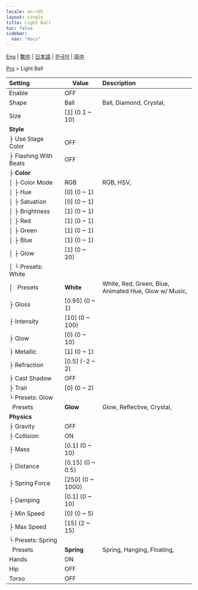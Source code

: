 ```yaml
---
locale: en-rUS
layout: single
title: Light Ball
toc: false
sidebar:
  nav: "docs"
---
```

[Eng](/dancexr/menu/2025.4/actor/light_ball) | [繁中](/tw/dancexr/menu/2025.4/actor/light_ball) | [日本語](/jp/dancexr/menu/2025.4/actor/light_ball) | [한국어](/kr/dancexr/menu/2025.4/actor/light_ball) | [简中](/zh/dancexr/menu/2025.4/actor/light_ball)

[Pro](../menu#Pro) > Light Ball



| Setting | Value | Description |
| :--- | --- | :--- |
| Enable | OFF | 
| Shape | Ball | Ball, Diamond, Crystal, 
| Size | [1] (0.1 ~ 10) | 
| **Style** | | 
| ├&nbsp;Use Stage Color | OFF | 
| ├&nbsp;Flashing With Beats | OFF | 
| ├&nbsp;**Color** | | 
| │&nbsp;├&nbsp;Color Mode | RGB | RGB, HSV, 
| │&nbsp;├&nbsp;Hue | [0] (0 ~ 1) | 
| │&nbsp;├&nbsp;Satuation | [0] (0 ~ 1) | 
| │&nbsp;├&nbsp;Brightness | [1] (0 ~ 1) | 
| │&nbsp;├&nbsp;Red | [1] (0 ~ 1) | 
| │&nbsp;├&nbsp;Green | [1] (0 ~ 1) | 
| │&nbsp;├&nbsp;Blue | [1] (0 ~ 1) | 
| │&nbsp;├&nbsp;Glow | [1] (0 ~ 20) | 
| │&nbsp;└&nbsp;Presets: White || 
| │&nbsp;&nbsp;&nbsp;Presets | **White** | White, Red, Green, Blue, Animated Hue, Glow w/ Music,  |
| ├&nbsp;Gloss | [0.95] (0 ~ 1) | 
| ├&nbsp;Intensity | [10] (0 ~ 100) | 
| ├&nbsp;Glow | [0] (0 ~ 10) | 
| ├&nbsp;Metallic | [1] (0 ~ 1) | 
| ├&nbsp;Refraction | [0.5] (-2 ~ 2) | 
| ├&nbsp;Cast Shadow | OFF | 
| ├&nbsp;Trail | [0] (0 ~ 2) | 
| └&nbsp;Presets: Glow || 
| &nbsp;&nbsp;Presets | **Glow** | Glow, Reflective, Crystal,  |
| **Physics** | | 
| ├&nbsp;Gravity | OFF | 
| ├&nbsp;Collision | ON | 
| ├&nbsp;Mass | [0.1] (0 ~ 10) | 
| ├&nbsp;Distance | [0.15] (0 ~ 0.5) | 
| ├&nbsp;Spring Force | [250] (0 ~ 1000) | 
| ├&nbsp;Damping | [0.1] (0 ~ 10) | 
| ├&nbsp;Min Speed | [0] (0 ~ 5) | 
| ├&nbsp;Max Speed | [15] (2 ~ 15) | 
| └&nbsp;Presets: Spring || 
| &nbsp;&nbsp;Presets | **Spring** | Spring, Hanging, Floating,  |
| Hands | ON | 
| Hip | OFF | 
| Torso | OFF | 
